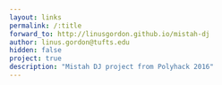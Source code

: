 ```yaml
---
layout: links
permalink: /:title
forward_to: http://linusgordon.github.io/mistah-dj
author: linus.gordon@tufts.edu
hidden: false
project: true
description: "Mistah DJ project from Polyhack 2016"
---
```

